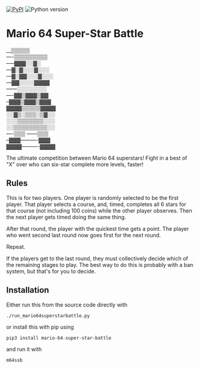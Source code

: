 [![PyPI](https://img.shields.io/pypi/v/mario-64-super-star-battle.svg)](https://pypi.org/project/mario-64-super-star-battle/)
![Python version](https://img.shields.io/badge/python-3-blue.svg)

# Mario 64 Super-Star Battle

__▒▒▒▒▒  
—-▒▒▒▒▒▒▒▒▒  
—–▓▓▓░░▓░  
—▓░▓░░░▓░░░  
—▓░▓▓░░░▓░░░  
—▓▓░░░░▓▓▓▓  
——░░░░░░░░  
—-▓▓▒▓▓▓▒▓▓  
–▓▓▓▒▓▓▓▒▓▓▓  
▓▓▓▓▒▒▒▒▒▓▓▓▓  
░░▓▒░▒▒▒░▒▓░░  
░░░▒▒▒▒▒▒▒░░░  
░░▒▒▒▒▒▒▒▒▒░░  
—-▒▒▒ ——▒▒▒  
–▓▓▓———-▓▓▓  
▓▓▓▓———-▓▓▓▓  

The ultimate competition between Mario 64 superstars! Fight in a best
of "X" over who can six-star complete more levels, faster!

## Rules

This is for two players. One player is randomly selected to be the first
player. That player selects a course, and, timed, completes all 6 stars
for that course (not including 100 coins) while the other player
observes. Then the next player gets timed doing the same thing.

After that round, the player with the quickest time gets a point. The
player who went second last round now goes first for the next round.

Repeat.

If the players get to the last round, they must collectively decide
which of the remaining stages to play. The best way to do this is
probably with a ban system, but that's for you to decide.

## Installation

Either run this from the source code directly with

```
./run_mario64superstarbattle.py
```

or install this with pip using

```
pip3 install mario-64-super-star-battle
```

and run it with

```
m64ssb
```
